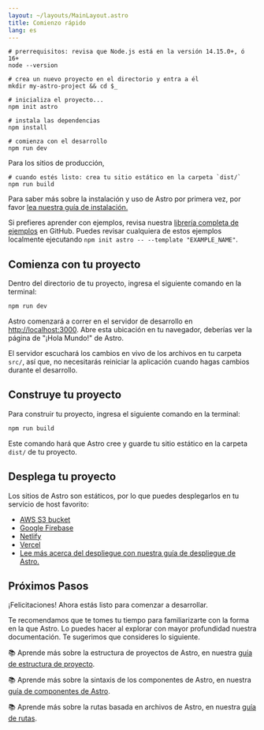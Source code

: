 ```yaml
---
layout: ~/layouts/MainLayout.astro
title: Comienzo rápido
lang: es
---
```


```shell
# prerrequisitos: revisa que Node.js está en la versión 14.15.0+, ó 16+
node --version

# crea un nuevo proyecto en el directorio y entra a él
mkdir my-astro-project && cd $_

# inicializa el proyecto...
npm init astro

# instala las dependencias
npm install

# comienza con el desarrollo
npm run dev
```

Para los sitios de producción,

```shell
# cuando estés listo: crea tu sitio estático en la carpeta `dist/`
npm run build
```

Para saber más sobre la instalación y uso de Astro por primera vez, por favor [lea nuestra guía de instalación.](installation)

Si prefieres aprender con ejemplos, revisa nuestra [librería completa de ejemplos](https://github.com/withastro/astro/tree/main/examples) en GitHub. Puedes revisar cualquiera de estos ejemplos localmente ejecutando `npm init astro -- --template "EXAMPLE_NAME"`.

## Comienza con tu proyecto

Dentro del directorio de tu proyecto, ingresa el siguiente comando en la terminal:

```bash
npm run dev
```

Astro comenzará a correr en el servidor de desarrollo en [http://localhost:3000](http://localhost:3000). Abre esta ubicación en tu navegador, deberías ver la página de "¡Hola Mundo!" de Astro.

El servidor escuchará los cambios en vivo de los archivos en tu carpeta `src/`, así que, no necesitarás reiniciar la aplicación cuando hagas cambios durante el desarrollo.

## Construye tu proyecto

Para construir tu proyecto, ingresa el siguiente comando en la terminal:

```bash
npm run build
```

Este comando hará que Astro cree y guarde tu sitio estático en la carpeta `dist/` de tu proyecto.

## Desplega tu proyecto

Los sitios de Astro son estáticos, por lo que puedes desplegarlos en tu servicio de host favorito:

- [AWS S3 bucket](https://aws.amazon.com/s3/)
- [Google Firebase](https://firebase.google.com/)
- [Netlify](https://www.netlify.com/)
- [Vercel](https://vercel.com/)
- [Lee más acerca del despliegue con nuestra guía de despliegue de Astro.](/es/guides/deploy)

## Próximos Pasos

¡Felicitaciones! Ahora estás listo para comenzar a desarrollar.

Te recomendamos que te tomes tu tiempo para familiarizarte con la forma en la que Astro. Lo puedes hacer al explorar con mayor profundidad nuestra documentación. Te sugerimos que consideres lo siguiente.

📚 Aprende más sobre la estructura de proyectos de Astro, en nuestra [guía de estructura de proyecto](/es/core-concepts/project-structure).

📚 Aprende más sobre la sintaxis de los componentes de Astro, en nuestra [guía de componentes de Astro](/es/core-concepts/astro-components).

📚 Aprende más sobre la rutas basada en archivos de Astro, en nuestra [guía de rutas](core-concepts/astro-pages).

